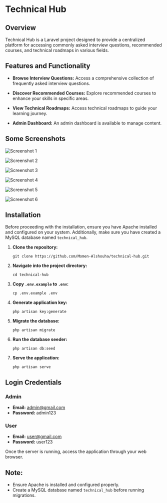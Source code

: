 # Technical Hub

## Overview

Technical Hub is a Laravel project designed to provide a centralized platform for accessing commonly asked interview questions, recommended courses, and technical roadmaps in various fields.

## Features and Functionality

- **Browse Interview Questions:** Access a comprehensive collection of frequently asked interview questions.
  
- **Discover Recommended Courses:** Explore recommended courses to enhance your skills in specific areas.

- **View Technical Roadmaps:** Access technical roadmaps to guide your learning journey.

- **Admin Dashboard:** An admin dashboard is available to manage content.

## Some Screenshots

![Screenshot 1](app/screenshots/login.png)

![Screenshot 2](app/screenshots/signup.png)

![Screenshot 3](app/screenshots/landing.png)

![Screenshot 4](app/screenshots/dashboard.png)

![Screenshot 5](app/screenshots/categories.png)

![Screenshot 6](app/screenshots/roadmaps.png)


## Installation

Before proceeding with the installation, ensure you have Apache installed and configured on your system. Additionally, make sure you have created a MySQL database named `technical_hub`.

1. **Clone the repository:**

    ```
    git clone https://github.com/Momen-Alshouha/technical-hub.git
    ```

2. **Navigate into the project directory:**

    ```
    cd technical-hub
    ```

3. **Copy `.env.example` to `.env`:**

    ```
    cp .env.example .env
    ```

4. **Generate application key:**

    ```
    php artisan key:generate
    ```

5. **Migrate the database:**

    ```
    php artisan migrate
    ```

6. **Run the database seeder:**

    ```
    php artisan db:seed
    ```
    
7. **Serve the application:**

    ```
    php artisan serve
    ```

## Login Credentials

### Admin
- **Email:** admin@gmail.com
- **Password:** admin123

### User
- **Email:** user@gmail.com
- **Password:** user123


Once the server is running, access the application through your web browser.

## Note:

- Ensure Apache is installed and configured properly.
- Create a MySQL database named `technical_hub` before running migrations.

